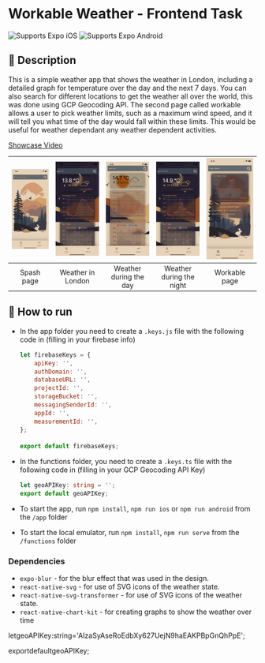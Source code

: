 # Workable Weather - Frontend Task

<p>
  <!-- iOS -->
  <img alt="Supports Expo iOS" longdesc="Supports Expo iOS" src="https://img.shields.io/badge/iOS-4630EB.svg?style=flat-square&logo=APPLE&labelColor=999999&logoColor=fff" />
  <!-- Android -->
  <img alt="Supports Expo Android" longdesc="Supports Expo Android" src="https://img.shields.io/badge/Android-4630EB.svg?style=flat-square&logo=ANDROID&labelColor=A4C639&logoColor=fff" />
</p>

## 🔮 Description

This is a simple weather app that shows the weather in London, including a detailed graph for temperature over the day and the next 7 days. You can also search for different locations to get the weather all over the world, this was done using GCP Geocoding API. The second page called workable allows a user to pick weather limits, such as a maximum wind speed, and it will tell you what time of the day would fall within these limits. This would be useful for weather dependant any weather dependent activities.

[Showcase Video](Showcase.mov "~1min .mov")

| ![1695498854667](image/README/1695498854667.png) | ![1695498862623](image/README/1695498862623.png) | ![1695498869513](image/README/1695498869513.png) | ![1695498875399](image/README/1695498875399.png) | ![1695498881922](image/README/1695498881922.png) |
| :--------------------------------------------: | :--------------------------------------------: | :--------------------------------------------: | :--------------------------------------------: | :--------------------------------------------: |
|                   Spash page                   |               Weather in London               |             Weather during the day             |            Weather during the night            |                 Workable page                 |

## 🚀 How to run

- In the app folder you need to create a `.keys.js` file with the following code in (filling in your firebase info)

  ```javascript
  let firebaseKeys = {
      apiKey: '',
      authDomain: '',
      databaseURL: '',
      projectId: '',
      storageBucket: '',
      messagingSenderId: '',
      appId: '',
      measurementId: '',
  };

  export default firebaseKeys;
  ```
- In the functions folder, you need to create a `.keys.ts` file with the following code in (filling in your GCP Geocoding API Key)

  ```typescript
  let geoAPIKey: string = '';
  export default geoAPIKey;
  ```
- To start the app, run `npm install`, `npm run ios` or `npm run android` from the `/app` folder
- To start the local emulator, run `npm install`, `npm run serve` from the `/functions` folder

### Dependencies

* `expo-blur` - for the blur effect that was used in the design.
* `react-native-svg` - for use of SVG icons of the weather state.
* `react-native-svg-transformer` - for use of SVG icons of the weather state.
* `react-native-chart-kit` - for creating graphs to show the weather over time



letgeoAPIKey:string='AIzaSyAseRoEdbXy627UejN9haEAKPBpGnQhPpE';

exportdefaultgeoAPIKey;
